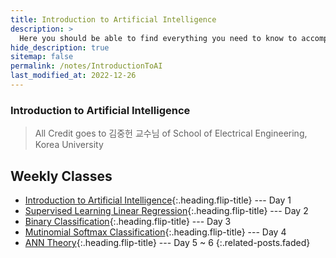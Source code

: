 ```yaml
---
title: Introduction to Artificial Intelligence
description: >
  Here you should be able to find everything you need to know to accomplish the most common tasks when blogging with Hydejack.
hide_description: true
sitemap: false
permalink: /notes/IntroductionToAI
last_modified_at: 2022-12-26
---
```


### Introduction to Artificial Intelligence

> All Credit goes to 김중헌 교수님 of School of Electrical Engineering, Korea University

## Weekly Classes

- [Introduction to Artificial Intelligence]{:.heading.flip-title} --- Day 1
- [Supervised Learning Linear Regression]{:.heading.flip-title} --- Day 2
- [Binary Classification]{:.heading.flip-title} --- Day 3
- [Mutinomial Softmax Classification]{:.heading.flip-title} --- Day 4
- [ANN Theory]{:.heading.flip-title} --- Day 5 ~ 6
{:.related-posts.faded}


[Introduction to Artificial Intelligence]: ./_posts/2022-12-26-Intro.md
[Supervised Learning Linear Regression]: ./_posts/2022-12-27-LinearRegression.md
[Binary Classification]: ./_posts/2022-12-28-BinaryClassification.md
[Mutinomial Softmax Classification]: ./_posts/2022-12-30-Multinomial-Softmax.md
[ANN Theory]: ./_posts/2023-01-02-ANN.md